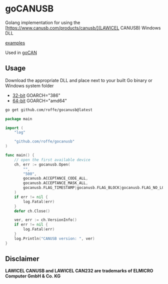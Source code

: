# goCANUSB

Golang implementation for using the [https://www.canusb.com/products/canusb/](LAWICEL CANUSB) Windows DLL

[examples](https://github.com/roffe/gocanusb/tree/master/examples)

Used in [goCAN](https://github.com/roffe/gocan)

## Usage

Download the appropriate DLL and place next to your built Go binary or Windows system folder

- [32-bit](canusbdrv.dll) GOARCH="386"
- [64-bit](canusbdrv64.dll) GOARCH="amd64"

```sh
go get github.com/roffe/gocanusb@latest
```

```go
package main

import (
	"log"

	"github.com/roffe/gocanusb"
)

func main() {
	// open the first available device
	ch, err := gocanusb.Open(
		"",
		"500",
		gocanusb.ACCEPTANCE_CODE_ALL,
		gocanusb.ACCEPTANCE_MASK_ALL,
		gocanusb.FLAG_TIMESTAMP|gocanusb.FLAG_BLOCK|gocanusb.FLAG_NO_LOCAL_SEND|gocanusb.FLAG_SLOW,
	)
	if err != nil {
		log.Fatal(err)
	}
	defer ch.Close()

	ver, err := ch.VersionInfo()
	if err != nil {
		log.Fatal(err)
	}
	log.Println("CANUSB version: ", ver)
}
```

## Disclaimer

**LAWICEL CANUSB and LAWICEL CAN232 are trademarks of ELMICRO Computer GmbH & Co. KG**




